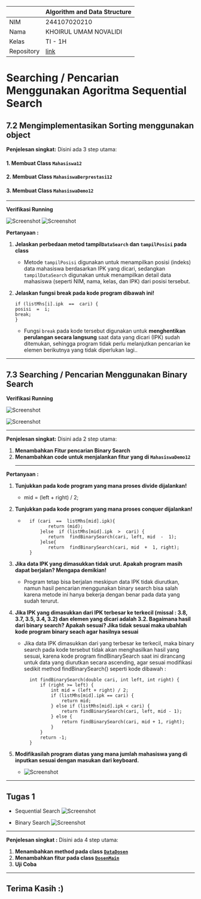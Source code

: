 
|  | Algorithm and Data Structure |
|--|--|
| NIM |  244107020210 |
| Nama |  KHOIRUL UMAM NOVALIDI |
| Kelas | TI - 1H |
| Repository | [link](https://github.com/novalrnv/PRAKALSD.git) |
# Searching / Pencarian Menggunakan Agoritma Sequential Search
## 7.2 Mengimplementasikan Sorting menggunakan object

**Penjelesan singkat:** 
Disini ada 3 step utama: 
#### **1. Membuat Class `Mahasiswa12`**
#### **2. Membuat Class `MahasiswaBerprestasi12`**
#### **3. Membuat Class `MahasiswaDemo12`**
 ***
**Verifikasi Running**

 ![Screenshot](img/verifikasi1.1.png)
 ![Screenshot](img/verifikasi1.2.png)

  **Pertanyaan :**
  1. **Jelaskan perbedaan metod tampil`DataSearch` dan `tampilPosisi` pada class**
	   - Metode `tampilPosisi` digunakan untuk menampilkan posisi (indeks) data mahasiswa berdasarkan IPK yang dicari, sedangkan `tampilDataSearch` digunakan untuk menampilkan detail data mahasiswa (seperti NIM, nama, kelas, dan IPK) dari posisi tersebut.
 2. **Jelaskan fungsi break pada kode program dibawah ini!**

	    if (listMhs[i].ipk  ==  cari) {
	    posisi  =  i;
	    break;
	    }
	- Fungsi `break` pada kode tersebut digunakan untuk **menghentikan perulangan secara langsung** saat data yang dicari (IPK) sudah ditemukan, sehingga program tidak perlu melanjutkan pencarian ke elemen berikutnya yang tidak diperlukan lagi..
***
## 7.3 Searching / Pencarian Menggunakan Binary Search

**Verifikasi Running**

![Screenshot](img/Verifikasi2.1.png)
 
![Screenshot](img/Verifikasi2.2.png)	
***
**Penjelesan singkat:** 
Disini ada 2 step utama: 
1.  **Menambahkan Fitur pencarian Binary Search**
2.  **Menambahkan code untuk menjalankan fitur yang di `MahasiswaDemo12`**
    ***
  **Pertanyaan :**
  1. **Tunjukkan pada kode program yang mana proses divide dijalankan!**
	
		-	mid  = (left  +  right) /  2;

 2. **Tunjukkan pada kode program yang mana proses conquer dijalankan!**

	- 		if (cari  ==  listMhs[mid].ipk){
				   return (mid);
			    }else  if (listMhs[mid].ipk  >  cari) {
			   	   return  findBinarySearch(cari, left, mid  -  1);
			    }else{
				   return  findBinarySearch(cari, mid  +  1, right);
		    }

3. **Jika data IPK yang dimasukkan tidak urut. Apakah program masih dapat berjalan? Mengapa demikian!**
	- Program tetap bisa berjalan meskipun data IPK tidak diurutkan, namun hasil pencarian menggunakan binary search bisa salah karena metode ini hanya bekerja dengan benar pada data yang sudah terurut.

4. **Jika IPK yang dimasukkan dari IPK terbesar ke terkecil (missal : 3.8, 3.7, 3.5, 3.4, 3.2) dan elemen yang dicari adalah 3.2. Bagaimana hasil dari binary search? Apakah sesuai? Jika tidak sesuai maka ubahlah kode program binary seach agar hasilnya sesuai**
	- Jika data IPK dimasukkan dari yang terbesar ke terkecil, maka binary search pada kode tersebut tidak akan menghasilkan hasil yang sesuai, karena kode program findBinarySearch saat ini dirancang untuk data yang diurutkan secara ascending, agar sesuai modifikasi sedikit method findBinarySearch() seperti kode  dibawah :

		    int findBinarySearch(double cari, int left, int right) {
    			if (right >= left) {
        			int mid = (left + right) / 2;
        			if (listMhs[mid].ipk == cari) {
            			return mid;
        			} else if (listMhs[mid].ipk < cari) {
            			return findBinarySearch(cari, left, mid - 1);
        			} else {
            			return findBinarySearch(cari, mid + 1, right);
        			}
    			}
    			return -1;
			}

 5. **Modifikasilah program diatas yang mana jumlah mahasiswa yang di inputkan sesuai dengan masukan dari keyboard.**
	-  ![Screenshot](img/2.5.png)
***

## Tugas 1

- Sequential Search
 ![Screenshot](img/tugas.1.png)

- Binary Search
 ![Screenshot](img/tugas.2.png)

***
**Penjelesan singkat :** 
Disini ada 4 step utama: 
1.  **Menambahkan method pada class [`DataDosen`](sc_code/DataDosen12.java)**
3.  **Menambahkan fitur pada class [`DosenMain`](sc_code/DosenDemo12.java)**
4.  **Uji Coba**
***
## Terima Kasih :)

